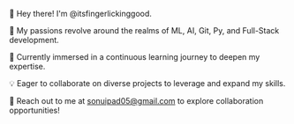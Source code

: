 👋 Hey there! I'm @itsfingerlickinggood.

👀 My passions revolve around the realms of ML, AI, Git, Py, and Full-Stack development.

🌱 Currently immersed in a continuous learning journey to deepen my expertise.

💡 Eager to collaborate on diverse projects to leverage and expand my skills.

📧 Reach out to me at sonuipad05@gmail.com to explore collaboration opportunities!
<!---
itsfingerlickinggood/itsfingerlickinggood is a ✨ special ✨ repository because its `README.md` (this file) appears on your GitHub profile.
You can click the Preview link to take a look at your changes.
--->
